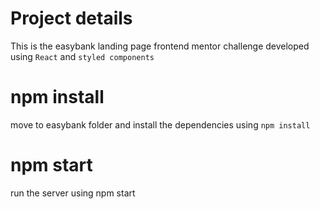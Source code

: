 # Project details

This is the easybank landing page frontend mentor challenge developed using `React` and `styled components`


# npm install

move to easybank folder and install the dependencies using `npm install`

# npm start

run the server using npm start


